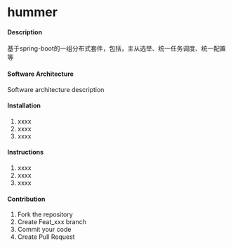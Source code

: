 # hummer

#### Description
基于spring-boot的一组分布式套件，包括，主从选举、统一任务调度、统一配置等

#### Software Architecture
Software architecture description

#### Installation

1.  xxxx
2.  xxxx
3.  xxxx

#### Instructions

1.  xxxx
2.  xxxx
3.  xxxx

#### Contribution

1.  Fork the repository
2.  Create Feat_xxx branch
3.  Commit your code
4.  Create Pull Request
